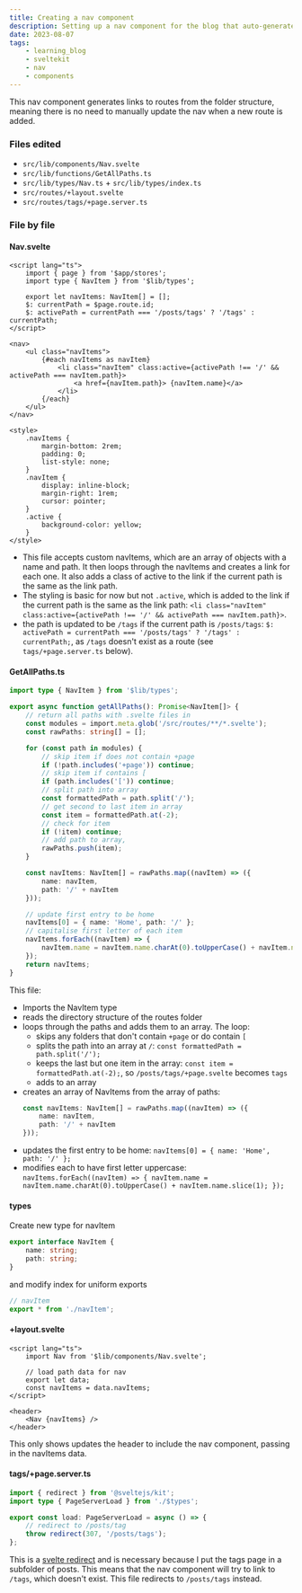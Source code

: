 ```yaml
---
title: Creating a nav component
description: Setting up a nav component for the blog that auto-generates route array and highlights active route.
date: 2023-08-07
tags:
    - learning_blog
    - sveltekit
    - nav
    - components
---
```


This nav component generates links to routes from the folder structure, meaning there is no need to manually update the nav when a new route is added.

### Files edited

-   `src/lib/components/Nav.svelte`
-   `src/lib/functions/GetAllPaths.ts`
-   `src/lib/types/Nav.ts` + `src/lib/types/index.ts`
-   `src/routes/+layout.svelte`
-   `src/routes/tags/+page.server.ts`

### File by file

#### Nav.svelte

```svelte
<script lang="ts">
	import { page } from '$app/stores';
	import type { NavItem } from '$lib/types';

	export let navItems: NavItem[] = [];
	$: currentPath = $page.route.id;
	$: activePath = currentPath === '/posts/tags' ? '/tags' : currentPath;
</script>

<nav>
	<ul class="navItems">
		{#each navItems as navItem}
			<li class="navItem" class:active={activePath !== '/' && activePath === navItem.path}>
				<a href={navItem.path}> {navItem.name}</a>
			</li>
		{/each}
	</ul>
</nav>

<style>
	.navItems {
		margin-bottom: 2rem;
		padding: 0;
		list-style: none;
	}
	.navItem {
		display: inline-block;
		margin-right: 1rem;
		cursor: pointer;
	}
	.active {
		background-color: yellow;
	}
</style>
```

-   This file accepts custom navItems, which are an array of objects with a name and path. It then loops through the navItems and creates a link for each one. It also adds a class of active to the link if the current path is the same as the link path.
-   The styling is basic for now but not `.active`, which is added to the link if the current path is the same as the link path: `<li class="navItem" class:active={activePath !== '/' && activePath === navItem.path}>`.
-   the path is updated to be `/tags` if the current path is `/posts/tags`: `$: activePath = currentPath === '/posts/tags' ? '/tags' : currentPath;`, as `/tags` doesn't exist as a route (see `tags/+page.server.ts` below).

#### GetAllPaths.ts

```ts
import type { NavItem } from '$lib/types';

export async function getAllPaths(): Promise<NavItem[]> {
	// return all paths with .svelte files in
	const modules = import.meta.glob('/src/routes/**/*.svelte');
	const rawPaths: string[] = [];

	for (const path in modules) {
		// skip item if does not contain +page
		if (!path.includes('+page')) continue;
		// skip item if contains [
		if (path.includes('[')) continue;
		// split path into array
		const formattedPath = path.split('/');
		// get second to last item in array
		const item = formattedPath.at(-2);
		// check for item
		if (!item) continue;
		// add path to array,
		rawPaths.push(item);
	}

	const navItems: NavItem[] = rawPaths.map((navItem) => ({
		name: navItem,
		path: '/' + navItem
	}));

	// update first entry to be home
	navItems[0] = { name: 'Home', path: '/' };
	// capitalise first letter of each item
	navItems.forEach((navItem) => {
		navItem.name = navItem.name.charAt(0).toUpperCase() + navItem.name.slice(1);
	});
	return navItems;
}
```

This file:

-   Imports the NavItem type
-   reads the directory structure of the routes folder
-   loops through the paths and adds them to an array. The loop:
    -   skips any folders that don't contain `+page` or do contain `[`
    -   splits the path into an array at `/`: `const formattedPath = path.split('/');`
    -   keeps the last but one item in the array: `const item = formattedPath.at(-2);`, so `/posts/tags/+page.svelte` becomes `tags`
    -   adds to an array
-   creates an array of NavItems from the array of paths:
    ```ts
    const navItems: NavItem[] = rawPaths.map((navItem) => ({
    	name: navItem,
    	path: '/' + navItem
    }));
    ```
-   updates the first entry to be home: `navItems[0] = { name: 'Home', path: '/' };`
-   modifies each to have first letter uppercase: `navItems.forEach((navItem) => { navItem.name = navItem.name.charAt(0).toUpperCase() + navItem.name.slice(1); });`

#### types

Create new type for navItem

```ts:navItem.ts
export interface NavItem {
	name: string;
	path: string;
}
```

and modify index for uniform exports

```ts:index.ts
// navItem
export * from './navItem';
```

#### +layout.svelte

```svelte
<script lang="ts">
	import Nav from '$lib/components/Nav.svelte';

	// load path data for nav
	export let data;
	const navItems = data.navItems;
</script>

<header>
	<Nav {navItems} />
</header>
```

This only shows updates the header to include the nav component, passing in the navItems data.

#### tags/+page.server.ts

```ts
import { redirect } from '@sveltejs/kit';
import type { PageServerLoad } from './$types';

export const load: PageServerLoad = async () => {
	// redirect to /posts/tag
	throw redirect(307, '/posts/tags');
};
```

This is a [svelte redirect](https://kit.svelte.dev/docs/load#redirects) and is necessary because I put the tags page in a subfolder of posts. This means that the nav component will try to link to `/tags`, which doesn't exist. This file redirects to `/posts/tags` instead.
